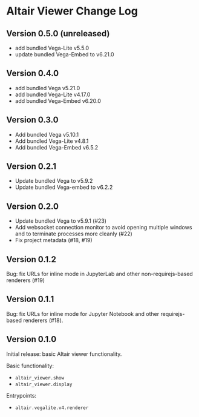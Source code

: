 # Altair Viewer Change Log

## Version 0.5.0 (unreleased)

- add bundled Vega-Lite v5.5.0
- update bundled Vega-Embed to v6.21.0

## Version 0.4.0

- add bundled Vega v5.21.0
- add bundled Vega-Lite v4.17.0
- add bundled Vega-Embed v6.20.0

## Version 0.3.0

- Add bundled Vega v5.10.1
- Add bundled Vega-Lite v4.8.1
- Add bundled Vega-Embed v6.5.2

## Version 0.2.1

- Update bundled Vega to v5.9.2
- Update bundled Vega-embed to v6.2.2

## Version 0.2.0

- Update bundled Vega to v5.9.1 (#23)
- Add websocket connection monitor to avoid opening multiple windows and to terminate
  processes more cleanly (#22)
- Fix project metadata (#18, #19)

## Version 0.1.2

Bug: fix URLs for inline mode in JupyterLab and other non-requirejs-based renderers (#19)

## Version 0.1.1

Bug: fix URLs for inline mode for Jupyter Notebook and other requirejs-based renderers (#18).

## Version 0.1.0

Initial release: basic Altair viewer functionality.

Basic functionality:

- ``altair_viewer.show``
- ``altair_viewer.display``

Entrypoints:

- ``altair.vegalite.v4.renderer``